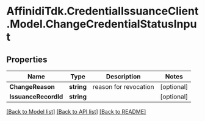 # AffinidiTdk.CredentialIssuanceClient.Model.ChangeCredentialStatusInput

## Properties

Name | Type | Description | Notes
------------ | ------------- | ------------- | -------------
**ChangeReason** | **string** | reason for revocation | [optional] 
**IssuanceRecordId** | **string** |  | [optional] 

[[Back to Model list]](../README.md#documentation-for-models) [[Back to API list]](../README.md#documentation-for-api-endpoints) [[Back to README]](../README.md)

